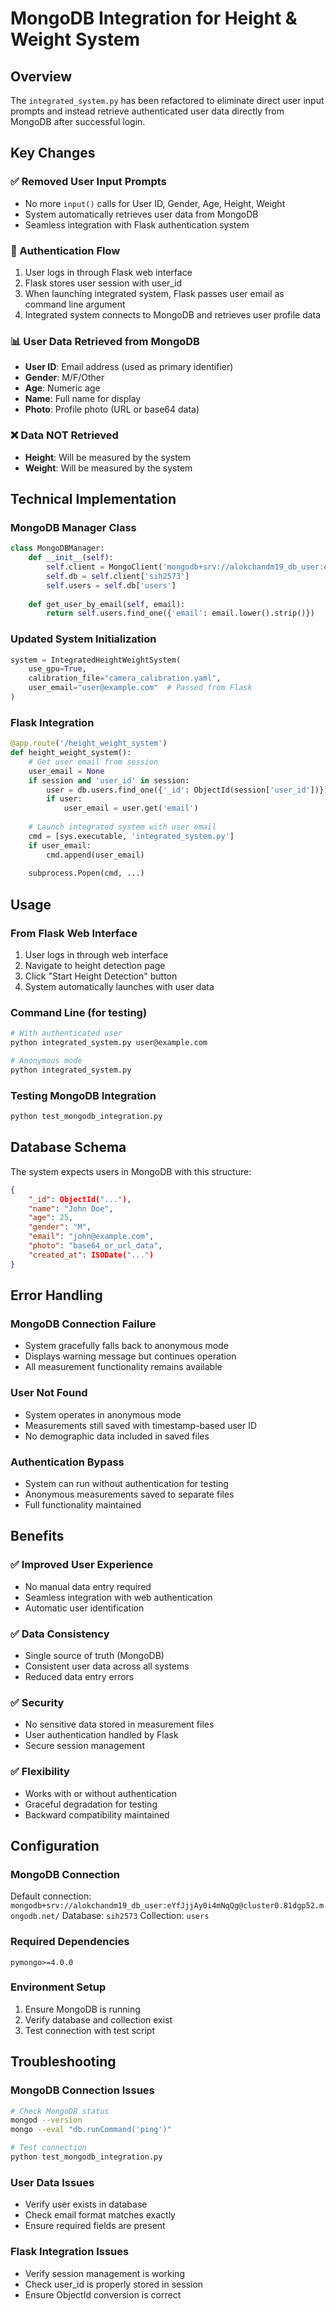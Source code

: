 # MongoDB Integration for Height & Weight System

## Overview

The `integrated_system.py` has been refactored to eliminate direct user input prompts and instead retrieve authenticated user data directly from MongoDB after successful login.

## Key Changes

### ✅ Removed User Input Prompts
- No more `input()` calls for User ID, Gender, Age, Height, Weight
- System automatically retrieves user data from MongoDB
- Seamless integration with Flask authentication system

### 🔐 Authentication Flow
1. User logs in through Flask web interface
2. Flask stores user session with user_id
3. When launching integrated system, Flask passes user email as command line argument
4. Integrated system connects to MongoDB and retrieves user profile data

### 📊 User Data Retrieved from MongoDB
- **User ID**: Email address (used as primary identifier)
- **Gender**: M/F/Other
- **Age**: Numeric age
- **Name**: Full name for display
- **Photo**: Profile photo (URL or base64 data)

### ❌ Data NOT Retrieved
- **Height**: Will be measured by the system
- **Weight**: Will be measured by the system

## Technical Implementation

### MongoDB Manager Class
```python
class MongoDBManager:
    def __init__(self):
        self.client = MongoClient('mongodb+srv://alokchandm19_db_user:eYfJjjAy0i4mNqQg@cluster0.81dgp52.mongodb.net/')
        self.db = self.client['sih2573']
        self.users = self.db['users']
    
    def get_user_by_email(self, email):
        return self.users.find_one({'email': email.lower().strip()})
```

### Updated System Initialization
```python
system = IntegratedHeightWeightSystem(
    use_gpu=True,
    calibration_file="camera_calibration.yaml",
    user_email="user@example.com"  # Passed from Flask
)
```

### Flask Integration
```python
@app.route('/height_weight_system')
def height_weight_system():
    # Get user email from session
    user_email = None
    if session and 'user_id' in session:
        user = db.users.find_one({'_id': ObjectId(session['user_id'])})
        if user:
            user_email = user.get('email')
    
    # Launch integrated system with user email
    cmd = [sys.executable, 'integrated_system.py']
    if user_email:
        cmd.append(user_email)
    
    subprocess.Popen(cmd, ...)
```

## Usage

### From Flask Web Interface
1. User logs in through web interface
2. Navigate to height detection page
3. Click "Start Height Detection" button
4. System automatically launches with user data

### Command Line (for testing)
```bash
# With authenticated user
python integrated_system.py user@example.com

# Anonymous mode
python integrated_system.py
```

### Testing MongoDB Integration
```bash
python test_mongodb_integration.py
```

## Database Schema

The system expects users in MongoDB with this structure:
```json
{
    "_id": ObjectId("..."),
    "name": "John Doe",
    "age": 25,
    "gender": "M",
    "email": "john@example.com",
    "photo": "base64_or_url_data",
    "created_at": ISODate("...")
}
```

## Error Handling

### MongoDB Connection Failure
- System gracefully falls back to anonymous mode
- Displays warning message but continues operation
- All measurement functionality remains available

### User Not Found
- System operates in anonymous mode
- Measurements still saved with timestamp-based user ID
- No demographic data included in saved files

### Authentication Bypass
- System can run without authentication for testing
- Anonymous measurements saved to separate files
- Full functionality maintained

## Benefits

### ✅ Improved User Experience
- No manual data entry required
- Seamless integration with web authentication
- Automatic user identification

### ✅ Data Consistency
- Single source of truth (MongoDB)
- Consistent user data across all systems
- Reduced data entry errors

### ✅ Security
- No sensitive data stored in measurement files
- User authentication handled by Flask
- Secure session management

### ✅ Flexibility
- Works with or without authentication
- Graceful degradation for testing
- Backward compatibility maintained

## Configuration

### MongoDB Connection
Default connection: `mongodb+srv://alokchandm19_db_user:eYfJjjAy0i4mNqQg@cluster0.81dgp52.mongodb.net/`
Database: `sih2573`
Collection: `users`

### Required Dependencies
```
pymongo>=4.0.0
```

### Environment Setup
1. Ensure MongoDB is running
2. Verify database and collection exist
3. Test connection with test script

## Troubleshooting

### MongoDB Connection Issues
```bash
# Check MongoDB status
mongod --version
mongo --eval "db.runCommand('ping')"

# Test connection
python test_mongodb_integration.py
```

### User Data Issues
- Verify user exists in database
- Check email format matches exactly
- Ensure required fields are present

### Flask Integration Issues
- Verify session management is working
- Check user_id is properly stored in session
- Ensure ObjectId conversion is correct